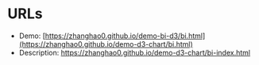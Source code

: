 # URLs
* Demo: [https://zhanghao0.github.io/demo-bi-d3/bi.html](https://zhanghao0.github.io/demo-d3-chart/bi.html)
* Description: https://zhanghao0.github.io/demo-d3-chart/bi-index.html
